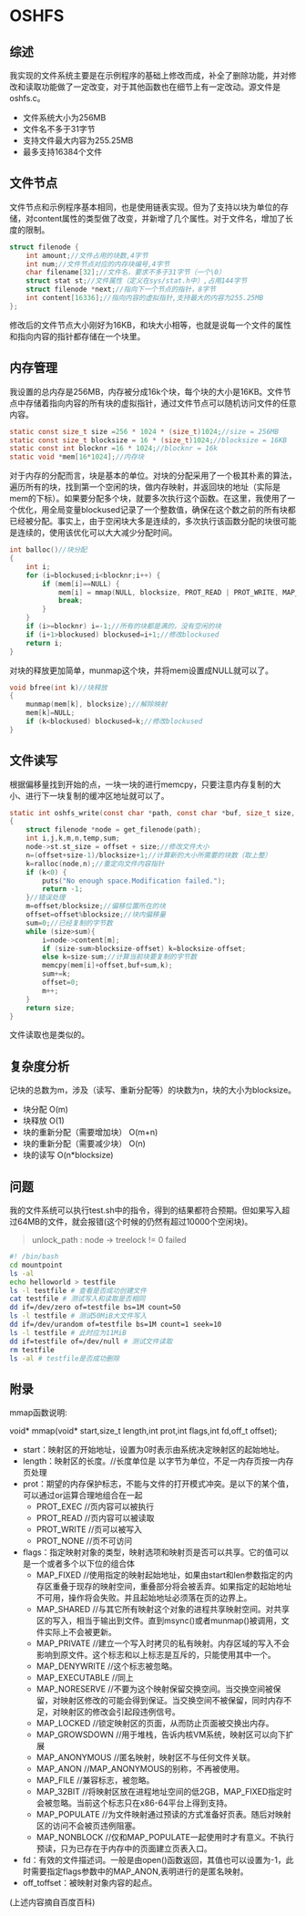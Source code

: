 # OSHFS
## 综述
我实现的文件系统主要是在示例程序的基础上修改而成，补全了删除功能，并对修改和读取功能做了一定改变，对于其他函数也在细节上有一定改动。源文件是oshfs.c。
* 文件系统大小为256MB
* 文件名不多于31字节
* 支持文件最大内容为255.25MB
* 最多支持16384个文件
## 文件节点
文件节点和示例程序基本相同，也是使用链表实现。但为了支持以块为单位的存储，对content属性的类型做了改变，并新增了几个属性。对于文件名，增加了长度的限制。
```C
struct filenode {
    int amount;//文件占用的块数,4字节
    int num;//文件节点对应的内存块编号,4字节
    char filename[32];//文件名，要求不多于31字节（一个\0）
    struct stat st;//文件属性（定义在sys/stat.h中）,占用144字节
    struct filenode *next;//指向下一个节点的指针，8字节
    int content[16336];//指向内容的虚拟指针,支持最大的内容为255.25MB
};
```
修改后的文件节点大小刚好为16KB，和块大小相等，也就是说每一个文件的属性和指向内容的指针都存储在一个块里。
## 内存管理
我设置的总内存是256MB，内存被分成16k个块，每个块的大小是16KB。文件节点中存储着指向内容的所有块的虚拟指针，通过文件节点可以随机访问文件的任意内容。
```C
static const size_t size =256 * 1024 * (size_t)1024;//size = 256MB
static const size_t blocksize = 16 * (size_t)1024;//blocksize = 16KB
static const int blocknr =16 * 1024;//blocknr = 16k
static void *mem[16*1024];//内存块
```
对于内存的分配而言，块是基本的单位。对块的分配采用了一个极其朴素的算法，遍历所有的块，找到第一个空闲的块，做内存映射，并返回块的地址（实际是mem的下标）。如果要分配多个块，就要多次执行这个函数。在这里，我使用了一个优化，用全局变量blockused记录了一个整数值，确保在这个数之前的所有块都已经被分配。事实上，由于空闲块大多是连续的，多次执行该函数分配的块很可能是连续的，使用该优化可以大大减少分配时间。
```C
int balloc()//块分配
{
	int i;
	for (i=blockused;i<blocknr;i++)	{
		if (mem[i]==NULL) {
			mem[i] = mmap(NULL, blocksize, PROT_READ | PROT_WRITE, MAP_PRIVATE | MAP_ANONYMOUS, -1, 0);//映射一块空间
			break;
		}
	}
	if (i>=blocknr) i=-1;//所有的块都是满的，没有空闲的块
	if (i+1>blockused) blockused=i+1;//修改blockused
	return i;
}
```
对块的释放更加简单，munmap这个块，并将mem设置成NULL就可以了。
```C
void bfree(int k)//块释放
{
	munmap(mem[k], blocksize);//解除映射
	mem[k]=NULL;
	if (k<blockused) blockused=k;//修改blockused
}
```
## 文件读写
根据偏移量找到开始的点，一块一块的进行memcpy，只要注意内存复制的大小、进行下一块复制的缓冲区地址就可以了。
```C
static int oshfs_write(const char *path, const char *buf, size_t size, off_t offset, struct fuse_file_info *fi)//修改文件内容（支持追加）
{
	struct filenode *node = get_filenode(path);
	int i,j,k,m,n,temp,sum;
	node->st.st_size = offset + size;//修改文件大小
	n=(offset+size-1)/blocksize+1;//计算新的大小所需要的块数（取上整）
	k=ralloc(node,n);//重定向文件内容指针
	if (k<0) {
		puts("No enough space.Modification failed.");
		return -1;
	}//错误处理 
	m=offset/blocksize;//偏移位置所在的块
	offset=offset%blocksize;//块内偏移量
	sum=0;//已经复制的字节数
	while (size>sum){
		i=node->content[m];
		if (size-sum>blocksize-offset) k=blocksize-offset;
		else k=size-sum;//计算当前块要复制的字节数
		memcpy(mem[i]+offset,buf+sum,k);
		sum+=k;
		offset=0;
		m++;
	}
	return size;
}
```
文件读取也是类似的。
## 复杂度分析
记块的总数为m，涉及（读写、重新分配等）的块数为n，块的大小为blocksize。
* 块分配 O(m)
* 块释放 O(1)
* 块的重新分配（需要增加块） O(m+n) 
* 块的重新分配（需要减少块） O(n) 
* 块的读写 O(n*blocksize)
## 问题
我的文件系统可以执行test.sh中的指令，得到的结果都符合预期。但如果写入超过64MB的文件，就会报错(这个时候的仍然有超过10000个空闲块)。
> unlock_path : node -> treelock != 0 failed
```sh
#! /bin/bash
cd mountpoint
ls -al
echo helloworld > testfile
ls -l testfile # 查看是否成功创建文件
cat testfile # 测试写入和读取是否相同
dd if=/dev/zero of=testfile bs=1M count=50
ls -l testfile # 测试50MiB大文件写入
dd if=/dev/urandom of=testfile bs=1M count=1 seek=10
ls -l testfile # 此时应为11MiB
dd if=testfile of=/dev/null # 测试文件读取
rm testfile
ls -al # testfile是否成功删除
```
## 附录
mmap函数说明:

void* mmap(void* start,size_t length,int prot,int flags,int fd,off_t offset);
* start：映射区的开始地址，设置为0时表示由系统决定映射区的起始地址。 
* length：映射区的长度。//长度单位是 以字节为单位，不足一内存页按一内存页处理 
* prot：期望的内存保护标志，不能与文件的打开模式冲突。是以下的某个值，可以通过or运算合理地组合在一起 
	* PROT_EXEC //页内容可以被执行 
	* PROT_READ //页内容可以被读取 
	* PROT_WRITE //页可以被写入 
	* PROT_NONE //页不可访问 
* flags：指定映射对象的类型，映射选项和映射页是否可以共享。它的值可以是一个或者多个以下位的组合体 
	* MAP_FIXED //使用指定的映射起始地址，如果由start和len参数指定的内存区重叠于现存的映射空间，重叠部分将会被丢弃。如果指定的起始地址不可用，操作将会失败。并且起始地址必须落在页的边界上。 
	* MAP_SHARED //与其它所有映射这个对象的进程共享映射空间。对共享区的写入，相当于输出到文件。直到msync()或者munmap()被调用，文件实际上不会被更新。 
	* MAP_PRIVATE //建立一个写入时拷贝的私有映射。内存区域的写入不会影响到原文件。这个标志和以上标志是互斥的，只能使用其中一个。 
	* MAP_DENYWRITE //这个标志被忽略。 
	* MAP_EXECUTABLE //同上 
	* MAP_NORESERVE //不要为这个映射保留交换空间。当交换空间被保留，对映射区修改的可能会得到保证。当交换空间不被保留，同时内存不足，对映射区的修改会引起段违例信号。 
	* MAP_LOCKED //锁定映射区的页面，从而防止页面被交换出内存。 
	* MAP_GROWSDOWN //用于堆栈，告诉内核VM系统，映射区可以向下扩展	
	* MAP_ANONYMOUS //匿名映射，映射区不与任何文件关联。 
	* MAP_ANON //MAP_ANONYMOUS的别称，不再被使用。 
	* MAP_FILE //兼容标志，被忽略。 
	* MAP_32BIT //将映射区放在进程地址空间的低2GB，MAP_FIXED指定时会被忽略。当前这个标志只在x86-64平台上得到支持。 
	* MAP_POPULATE //为文件映射通过预读的方式准备好页表。随后对映射区的访问不会被页违例阻塞。 
	* MAP_NONBLOCK //仅和MAP_POPULATE一起使用时才有意义。不执行预读，只为已存在于内存中的页面建立页表入口。 
* fd：有效的文件描述词。一般是由open()函数返回，其值也可以设置为-1，此时需要指定flags参数中的MAP_ANON,表明进行的是匿名映射。 
* off_toffset：被映射对象内容的起点。

(上述内容摘自百度百科)